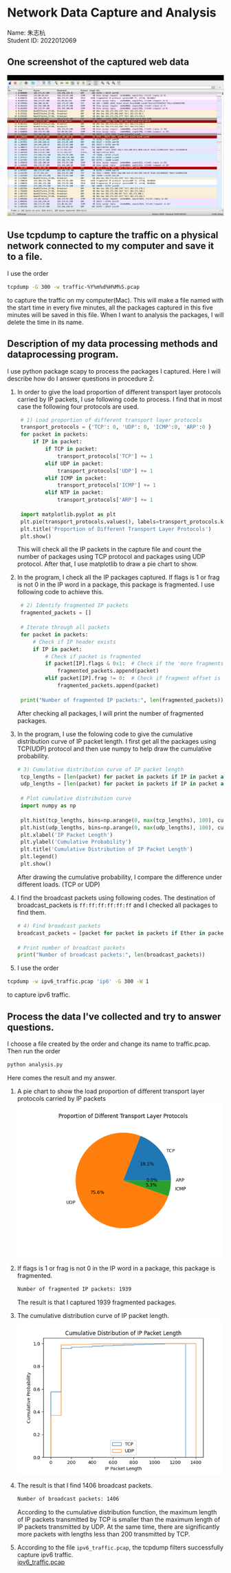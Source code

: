 # Network Data Capture and Analysis

Name: 朱志杭  
Student ID: 2022012069  

## One screenshot of the captured web data

![captured web data](captured.png)

## Use tcpdump to capture the traffic on a physical network connected to my computer and save it to a file.

I use the order  

```bash
tcpdump -G 300 -w traffic-%Y%m%d%H%M%S.pcap
```

to capture the traffic on my computer(Mac). This will make a file named with the start time in every five minutes, all the packages captured in this five minutes will be saved in this file. When I want to analysis the packages, I will delete the time in its name.

## Description of my data processing methods and dataprocessing program.

I use python package scapy to process the packages I captured. Here I will describe how do I answer questions in procedure 2.  

1. In order to give the load proportion of different transport layer protocols carried by IP packets, I use following code to process. I find that in most case the following four protocols are used.  

   ```python
    # 1) Load proportion of different transport layer protocols
    transport_protocols = {'TCP': 0, 'UDP': 0, 'ICMP':0, 'ARP':0 }
    for packet in packets:
        if IP in packet:
            if TCP in packet:
                transport_protocols['TCP'] += 1
            elif UDP in packet:
                transport_protocols['UDP'] += 1
            elif ICMP in packet:
                transport_protocols['ICMP'] += 1
            elif NTP in packet:
                transport_protocols['ARP'] += 1

    import matplotlib.pyplot as plt
    plt.pie(transport_protocols.values(), labels=transport_protocols.keys(), autopct='%1.1f%%')
    plt.title('Proportion of Different Transport Layer Protocols')
    plt.show()
    ```

    This will check all the IP packets in the capture file and count the number of packages using TCP protocol and packages using UDP protocol. After that, I use matplotlib to draw a pie chart to show.

2. In the program, I check all the IP packages captured. If flags is 1 or frag is not 0 in the IP word in a package, this package is fragmented. I use following code to achieve this.

   ```python
    # 2) Identify fragmented IP packets
    fragmented_packets = []

    # Iterate through all packets
    for packet in packets:
        # Check if IP header exists
        if IP in packet:
            # Check if packet is fragmented
            if packet[IP].flags & 0x1:  # Check if the 'more fragments' flag is set
                fragmented_packets.append(packet)
            elif packet[IP].frag != 0:  # Check if fragment offset is non-zero, indicating fragmented packet
                fragmented_packets.append(packet)

    print("Number of fragmented IP packets:", len(fragmented_packets))
    ```

    After checking all packages, I will print the number of fragmented packages.

3. In the program, I use the folowing code to give the cumulative distribution curve of IP packet length. I first get all the packages using TCP(UDP) protocol and then use numpy to help draw the cumulative probability.

   ```python
   # 3) Cumulative distribution curve of IP packet length
    tcp_lengths = [len(packet) for packet in packets if IP in packet and TCP in packet]
    udp_lengths = [len(packet) for packet in packets if IP in packet and UDP in packet]

    # Plot cumulative distribution curve
    import numpy as np

    plt.hist(tcp_lengths, bins=np.arange(0, max(tcp_lengths), 100), cumulative=True, density=True, histtype='step', label='TCP')
    plt.hist(udp_lengths, bins=np.arange(0, max(udp_lengths), 100), cumulative=True, density=True, histtype='step', label='UDP')
    plt.xlabel('IP Packet Length')
    plt.ylabel('Cumulative Probability')
    plt.title('Cumulative Distribution of IP Packet Length')
    plt.legend()
    plt.show()
    ```

    After drawing the cumulative probability, I compare the difference under different loads. (TCP or UDP)

4. I find the broadcast packets using following codes. The destination of broadcast_packets is `ff:ff:ff:ff:ff:ff` and I checked all packages to find them.

    ```python
    # 4) Find broadcast packets
    broadcast_packets = [packet for packet in packets if Ether in packet and packet[Ether].dst == 'ff:ff:ff:ff:ff:ff']

    # Print number of broadcast packets
    print("Number of broadcast packets:", len(broadcast_packets))
    ```

5. I use the order  

```bash
tcpdump -w ipv6_traffic.pcap 'ip6' -G 300 -W 1
```

to capture ipv6 traffic.

## Process the data I've collected and try to answer questions.

I choose a file created by the order and change its name to traffic.pcap. Then run the order

```bash
python analysis.py
```

Here comes the result and my answer.

1. A pie chart to show the load proportion of different transport layer protocols carried by IP packets  
   ![pie chart](piechart.png)  
2. If flags is 1 or frag is not 0 in the IP word in a package, this package is fragmented.  

    ```bash
    Number of fragmented IP packets: 1939
    ```

    The result is that I captured 1939 fragmented packages.  
3. The cumulative distribution curve of IP packet length.  
   ![ package length](package_length.png)  
4. The result is that I find 1406 broadcast packets.  

    ```bash
    Number of broadcast packets: 1406
    ```

    According to the cumulative distribution function, the maximum length of IP packets transmitted by TCP is smaller than the maximum length of IP packets transmitted by UDP. At the same time, there are significantly more packets with lengths less than 200 transmitted by TCP.
5. According to the file `ipv6_traffic.pcap`, the tcpdump filters successfully capture ipv6 traffic.  
   [ipv6_traffic.pcap](ipv6_traffic.pcap)
